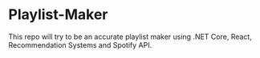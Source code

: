 # Playlist-Maker
This repo will try to be an accurate playlist maker using .NET Core, React, Recommendation Systems and Spotify API. 
